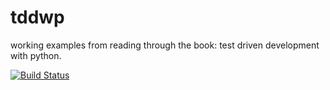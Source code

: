 tddwp
=====

working examples from reading through the book: test driven development with python.

[![Build Status](https://travis-ci.org/Feralo/tddwp.svg?branch=master)](https://travis-ci.org/Feralo/tddwp)
